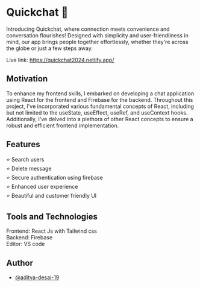 # Quickchat 🚀

Introducing Quickchat, where connection meets convenience and conversation flourishes! Designed with simplicity and user-friendliness in mind, our app brings people together effortlessly, whether they're across the globe or just a few steps away.

Live link: https://quickchat2024.netlify.app/





## Motivation

To enhance my frontend skills, I embarked on developing a chat application using React for the frontend and Firebase for the backend. Throughout this project, I've incorporated various fundamental concepts of React, including but not limited to the useState, useEffect, useRef, and useContext hooks. Additionally, I've delved into a plethora of other React concepts to ensure a robust and efficient frontend implementation.
## Features

⭐ Search users\
⭐ Delete message\
⭐ Secure authentication using firebase \
⭐ Enhanced user experience \
⭐ Beautiful and customer friendly UI 
## Tools and Technologies

Frontend: React Js with Tailwind css\
Backend: Firebase \
Editor: VS code
## Author

- [@aditya-desai-19](https://github.com/aditya-desai-19)

